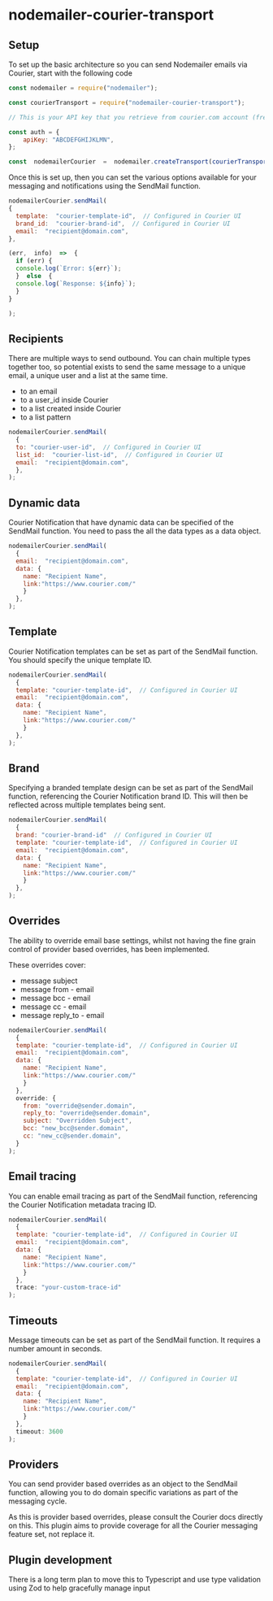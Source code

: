 #  nodemailer-courier-transport

  

##  Setup

  

To set up the basic architecture so you can send Nodemailer emails via Courier, start with the following code

  

```js
const nodemailer = require("nodemailer");

const courierTransport = require("nodemailer-courier-transport");

// This is your API key that you retrieve from courier.com account (free up to 10K monthly sends)

const auth = {
    apiKey: "ABCDEFGHIJKLMN",
};

const  nodemailerCourier  =  nodemailer.createTransport(courierTransport(auth));
```

Once this is set up, then you can set the various options available for your messaging and notifications using the SendMail function.

```js
nodemailerCourier.sendMail(
{
  template:  "courier-template-id",  // Configured in Courier UI
  brand_id:  "courier-brand-id",  // Configured in Courier UI
  email:  "recipient@domain.com",
},

(err,  info)  =>  {
  if (err) {
  console.log(`Error: ${err}`);
  }  else  {
  console.log(`Response: ${info}`);
  }
}

);
```
  
## Recipients

There are multiple ways to send outbound. You can chain multiple types together too, so potential exists to send the same message to a unique email, a unique user and a list at the same time.

 - to an email	
 - to a user_id inside Courier
 - to a list created inside Courier
 - to a list pattern

```js
nodemailerCourier.sendMail(
  {
  to: "courier-user-id",  // Configured in Courier UI
  list_id:  "courier-list-id",  // Configured in Courier UI
  email:  "recipient@domain.com",
  },
);
```



## Dynamic data
Courier Notification that have dynamic data can be specified of the SendMail function. You need to pass the all the data types as a data object.

```js
nodemailerCourier.sendMail(
  {
  email:  "recipient@domain.com",
  data: {
    name: "Recipient Name",
    link:"https://www.courier.com/"
    }
  },
);
```

## Template
Courier Notification templates can be set as part of the SendMail function. You should specify the unique template ID.

```js
nodemailerCourier.sendMail(
  {
  template: "courier-template-id",  // Configured in Courier UI
  email:  "recipient@domain.com",
  data: {
    name: "Recipient Name",
    link:"https://www.courier.com/"
    }
  },
);
```


## Brand
Specifying a branded template design can be set as part of the SendMail function, referencing the Courier Notification brand ID. This will then be reflected across multiple templates being sent.

```js
nodemailerCourier.sendMail(
  {
  brand: "courier-brand-id"  // Configured in Courier UI
  template: "courier-template-id",  // Configured in Courier UI
  email:  "recipient@domain.com",
  data: {
    name: "Recipient Name",
    link:"https://www.courier.com/"
    }
  },
);
```

## Overrides

The ability to override email base settings, whilst not having the fine grain control of provider based overrides, has been implemented.

These overrides cover:

- message subject 
- message from - email
- message bcc - email
- message cc - email
- message reply_to - email


```js
nodemailerCourier.sendMail(
  {
  template: "courier-template-id",  // Configured in Courier UI
  email:  "recipient@domain.com",
  data: {
    name: "Recipient Name",
    link:"https://www.courier.com/"
    }
  },
  override: {
    from: "override@sender.domain",
    reply_to: "override@sender.domain",
    subject: "Overridden Subject",
    bcc: "new_bcc@sender.domain",
    cc: "new_cc@sender.domain",
  }
);
```

## Email tracing
You can enable email tracing as part of the SendMail function, referencing the Courier Notification metadata tracing ID.

```js
nodemailerCourier.sendMail(
  {
  template: "courier-template-id",  // Configured in Courier UI
  email:  "recipient@domain.com",
  data: {
    name: "Recipient Name",
    link:"https://www.courier.com/"
    }
  },
  trace: "your-custom-trace-id"
);
```


## Timeouts
Message timeouts can be set as part of the SendMail function. It requires a number amount in seconds.

```js
nodemailerCourier.sendMail(
  {
  template: "courier-template-id",  // Configured in Courier UI
  email:  "recipient@domain.com",
  data: {
    name: "Recipient Name",
    link:"https://www.courier.com/"
    }
  },
  timeout: 3600
);
```

## Providers

You can send provider based overrides as an object to the SendMail function, allowing you to do domain specific variations as part of the messaging cycle.

As this is provider based overrides, please consult the Courier docs directly on this. This plugin aims to provide coverage for all the Courier messaging feature set, not replace it.

## Plugin development

There is a long term plan to move this to Typescript and use type validation using Zod to help gracefully manage input
